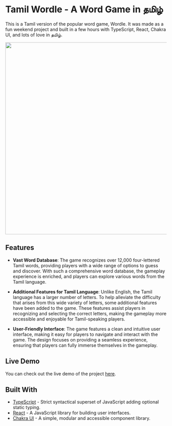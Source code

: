 # Tamil Wordle - A Word Game in தமிழ்

This is a Tamil version of the popular word game, Wordle. It was made as a fun weekend project and built in a few hours with TypeScript, React, Chakra UI, and lots of love in தமிழ். 

<img src="https://media.licdn.com/dms/image/C5622AQHUmk4lEdRkfw/feedshare-shrink_1280/0/1645345484315?e=1688601600&v=beta&t=6k2jGlEQsCzY4PeAzgoiNWHGi2mYSl8iU-258DtM_u8" width="600" height="600" />

## Features
- **Vast Word Database**: The game recognizes over 12,000 four-lettered Tamil words, providing players with a wide range of options to guess and discover. With such a comprehensive word database, the gameplay experience is enriched, and players can explore various words from the Tamil language.

- **Additional Features for Tamil Language**: Unlike English, the Tamil language has a larger number of letters. To help alleviate the difficulty that arises from this wide variety of letters, some additional features have been added to the game. These features assist players in recognizing and selecting the correct letters, making the gameplay more accessible and enjoyable for Tamil-speaking players.


- **User-Friendly Interface**: The game features a clean and intuitive user interface, making it easy for players to navigate and interact with the game. The design focuses on providing a seamless experience, ensuring that players can fully immerse themselves in the gameplay.



## Live Demo
You can check out the live demo of the project [here](https://wordle.sibi.me).

## Built With
- [TypeScript](https://www.typescriptlang.org/) - Strict syntactical superset of JavaScript adding optional static typing.
- [React](https://reactjs.org/) - A JavaScript library for building user interfaces.
- [Chakra UI](https://chakra-ui.com/) - A simple, modular and accessible component library.

